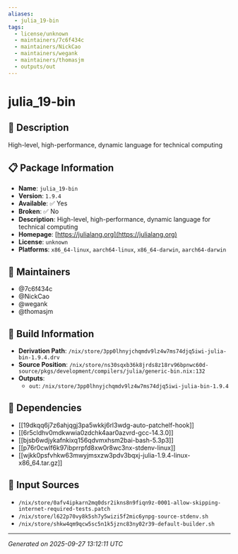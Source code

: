 ```yaml
---
aliases:
  - julia_19-bin
tags:
  - license/unknown
  - maintainers/7c6f434c
  - maintainers/NickCao
  - maintainers/wegank
  - maintainers/thomasjm
  - outputs/out
---
```


# julia_19-bin

## 📝 Description

High-level, high-performance, dynamic language for technical computing

## 📋 Package Information

- **Name**: `julia_19-bin`
- **Version**: `1.9.4`
- **Available**: ✅ Yes
- **Broken**: ✅ No
- **Description**: High-level, high-performance, dynamic language for technical computing
- **Homepage**: [https://julialang.org](https://julialang.org)
- **License**: `unknown`
- **Platforms**: `x86_64-linux`, `aarch64-linux`, `x86_64-darwin`, `aarch64-darwin`
## 👥 Maintainers

- @7c6f434c
- @NickCao
- @wegank
- @thomasjm


## 🔧 Build Information

- **Derivation Path**: `/nix/store/3pp0lhnyjchqmdv9lz4w7ms74djq5iwi-julia-bin-1.9.4.drv`
- **Source Position**: `/nix/store/ns30sqxb36k8jrds8z18rv96bpnwc60d-source/pkgs/development/compilers/julia/generic-bin.nix:132`
- **Outputs**:
  - `out`:  `/nix/store/3pp0lhnyjchqmdv9lz4w7ms74djq5iwi-julia-bin-1.9.4`

## 🔗 Dependencies

- [[19dkqq6j7z6ahjqgj3pa5wkkj6rl3wdg-auto-patchelf-hook]]
- [[6r5cldhv0mdkwwia0zdchk4aar0azvrd-gcc-14.3.0]]
- [[bjsb6wdjykafnkixq156qdvmxhsm2bai-bash-5.3p3]]
- [[p76r0cwlf6k97ibprrpfd8xw0r8wc3nx-stdenv-linux]]
- [[wjkk0psfvhkw63mwyjmsxzw3pdv3bqxj-julia-1.9.4-linux-x86_64.tar.gz]]

## 📁 Input Sources

- `/nix/store/0afv4ipkarn2mq0dsr2ikns8n9fiqn9z-0001-allow-skipping-internet-required-tests.patch`
- `/nix/store/l622p70vy8k5sh7y5wizi5f2mic6ynpg-source-stdenv.sh`
- `/nix/store/shkw4qm9qcw5sc5n1k5jznc83ny02r39-default-builder.sh`

---
*Generated on 2025-09-27 13:12:11 UTC*
